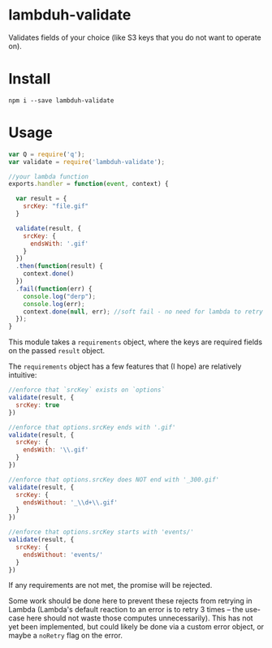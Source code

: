 # lambduh-validate
Validates fields of your choice (like S3 keys that you do not want to operate on).

# Install

```
npm i --save lambduh-validate
```

# Usage

```javascript
var Q = require('q');
var validate = require('lambduh-validate');

//your lambda function
exports.handler = function(event, context) {

  var result = {
  	srcKey: "file.gif"
  }

  validate(result, {
    srcKey: {
      endsWith: '.gif'
    }
  })
  .then(function(result) {
    context.done()
  })
  .fail(function(err) {
    console.log("derp");
    console.log(err);
    context.done(null, err); //soft fail - no need for lambda to retry an invalid request
  });
}
```

This module takes a `requirements` object,
where the keys are required fields on the passed `result` object.

The `requirements` object has a few features that (I hope) are relatively intuitive:

```javascript
//enforce that `srcKey` exists on `options`
validate(result, {
  srcKey: true
})

//enforce that options.srcKey ends with '.gif'
validate(result, {
  srcKey: {
    endsWith: '\\.gif'
  }
})

//enforce that options.srcKey does NOT end with '_300.gif'
validate(result, {
  srcKey: {
    endsWithout: '_\\d+\\.gif'
  }
})

//enforce that options.srcKey starts with 'events/'
validate(result, {
  srcKey: {
    endsWithout: 'events/'
  }
})
```

If any requirements are not met, the promise will be rejected.

Some work should be done here to prevent these rejects from retrying in Lambda
(Lambda's default reaction to an error is to retry 3 times –
the use-case here should not waste those computes unnecessarily).
This has not yet been implemented,
but could likely be done via a custom error object,
or maybe a `noRetry` flag on the error.

